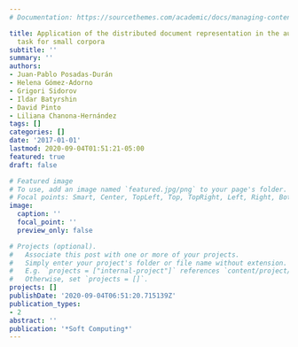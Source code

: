 ```yaml
---
# Documentation: https://sourcethemes.com/academic/docs/managing-content/

title: Application of the distributed document representation in the authorship attribution
  task for small corpora
subtitle: ''
summary: ''
authors:
- Juan-Pablo Posadas-Durán
- Helena Gómez-Adorno
- Grigori Sidorov
- Ildar Batyrshin
- David Pinto
- Liliana Chanona-Hernández
tags: []
categories: []
date: '2017-01-01'
lastmod: 2020-09-04T01:51:21-05:00
featured: true
draft: false

# Featured image
# To use, add an image named `featured.jpg/png` to your page's folder.
# Focal points: Smart, Center, TopLeft, Top, TopRight, Left, Right, BottomLeft, Bottom, BottomRight.
image:
  caption: ''
  focal_point: ''
  preview_only: false

# Projects (optional).
#   Associate this post with one or more of your projects.
#   Simply enter your project's folder or file name without extension.
#   E.g. `projects = ["internal-project"]` references `content/project/deep-learning/index.md`.
#   Otherwise, set `projects = []`.
projects: []
publishDate: '2020-09-04T06:51:20.715139Z'
publication_types:
- 2
abstract: ''
publication: '*Soft Computing*'
---
```

